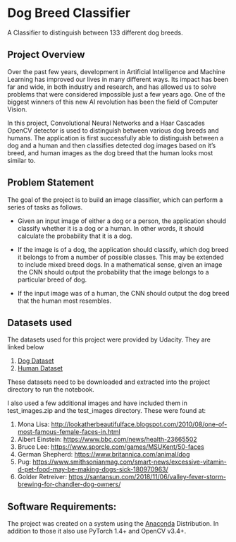 # Dog Breed Classifier
A Classifier to distinguish between 133 different dog breeds.

## Project Overview

Over the past few years, development in Artificial Intelligence and Machine Learning has improved our lives in many different ways. Its impact has been far and wide, in both industry and research, and has allowed us to solve problems that were considered impossible just a few years ago. One of the biggest winners of this new AI revolution has been the field of Computer Vision. 

In this project, Convolutional Neural Networks and a Haar Cascades OpenCV detector is used to distinguish between various dog breeds and humans. The application is first successfully able to distinguish between a dog and a human and then classifies detected dog images based on it’s breed, and human images as the dog breed that the human looks most similar to. 


## Problem Statement

The goal of the project is to build an image classifier, which can perform a series of tasks as follows.

* Given an input image of either a dog or a person, the application should classify whether it is a dog or a human. In other words, it should calculate the probability that it is a dog.

* If the image is of a dog, the application should classify, which dog breed it belongs to from a number of possible classes. This may be extended to include mixed breed dogs. In a mathematical sense, given an image the CNN should output the probability that the image belongs to a particular breed of dog.

* If the input image was of a human, the CNN should output the dog breed that the human most resembles.
    
## Datasets used

The datasets used for this project were provided by Udacity. They are linked below

1. [Dog Dataset](https://s3-us-west-1.amazonaws.com/udacity-aind/dog-project/dogImages.zip)
2. [Human Dataset](https://s3-us-west-1.amazonaws.com/udacity-aind/dog-project/lfw.zip)

These datasets need to be downloaded and extracted into the project directory to run the notebook.

I also used a few additional images and have included them in test_images.zip and the test_images directory. These were found at:

1. Mona Lisa: http://lookatherbeautifulface.blogspot.com/2010/08/one-of-most-famous-female-faces-in.html       
2. Albert Einstein: https://www.bbc.com/news/health-23665502
3. Bruce Lee: https://www.sporcle.com/games/MSUKent/50-faces
4. German Shepherd: https://www.britannica.com/animal/dog
5. Pug: https://www.smithsonianmag.com/smart-news/excessive-vitamin-d-pet-food-may-be-making-dogs-sick-180970963/
6. Golder Retreiver: https://santansun.com/2018/11/06/valley-fever-storm-brewing-for-chandler-dog-owners/

## Software Requirements:
The project was created on a system using the [Anaconda](https://www.anaconda.com/) Distribution. In addition to those it also use PyTorch 1.4+ and OpenCV v3.4+.
